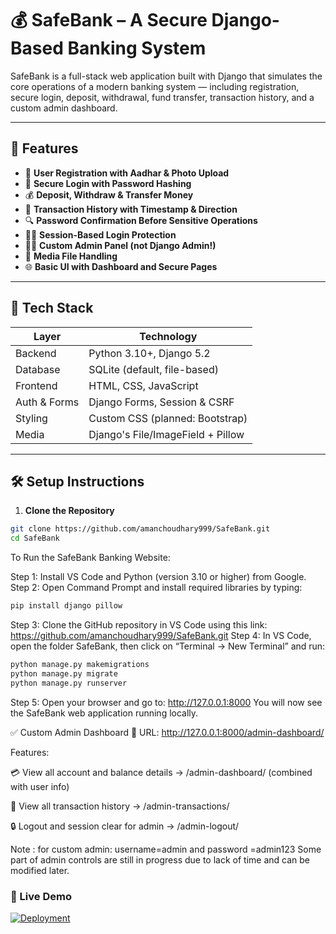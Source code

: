 # 💰 SafeBank – A Secure Django-Based Banking System

SafeBank is a full-stack web application built with Django that simulates the core operations of a modern banking system — including registration, secure login, deposit, withdrawal, fund transfer, transaction history, and a custom admin dashboard.

---

## 🚀 Features

- 🧾 **User Registration with Aadhar & Photo Upload**
- 🔐 **Secure Login with Password Hashing**
- 💰 **Deposit, Withdraw & Transfer Money**
- 📜 **Transaction History with Timestamp & Direction**
- 🔍 **Password Confirmation Before Sensitive Operations**
- 🧑‍💻 **Session-Based Login Protection**
- 🧑‍⚖️ **Custom Admin Panel (not Django Admin!)**
- 📁 **Media File Handling**
- 🌐 **Basic UI with Dashboard and Secure Pages**

---

## 🧠 Tech Stack

| Layer        | Technology         |
|--------------|--------------------|
| Backend      | Python 3.10+, Django 5.2 |
| Database     | SQLite (default, file-based) |
| Frontend     | HTML, CSS, JavaScript |
| Auth & Forms | Django Forms, Session & CSRF |
| Styling      | Custom CSS (planned: Bootstrap) |
| Media        | Django's File/ImageField + Pillow |

---

## 🛠️ Setup Instructions

1. **Clone the Repository**

```bash
git clone https://github.com/amanchoudhary999/SafeBank.git
cd SafeBank
```
To Run the SafeBank Banking Website:

Step 1: Install VS Code and Python (version 3.10 or higher) from Google.
Step 2: Open Command Prompt and install required libraries by typing:
```bash
pip install django pillow
```
Step 3: Clone the GitHub repository in VS Code using this link:
https://github.com/amanchoudhary999/SafeBank.git
Step 4: In VS Code, open the folder SafeBank, then click on “Terminal → New Terminal” and run:

```bash
python manage.py makemigrations
python manage.py migrate
python manage.py runserver
```
Step 5: Open your browser and go to:
http://127.0.0.1:8000
You will now see the SafeBank web application running locally.

✅ Custom Admin Dashboard
📍 URL: http://127.0.0.1:8000/admin-dashboard/

Features:

💳 View all account and balance details
→ /admin-dashboard/ (combined with user info)

📜 View all transaction history
→ /admin-transactions/

🔒 Logout and session clear for admin
→ /admin-logout/

Note : for custom admin: username=admin and password =admin123
Some part of admin controls are still in progress due to lack of time and can be modified later.

### 🔗 Live Demo

[![Deployment](https://img.shields.io/badge/Live-SafeBank-blue?style=for-the-badge&logo=vercel)](https://safebank-yiki.onrender.com/)




